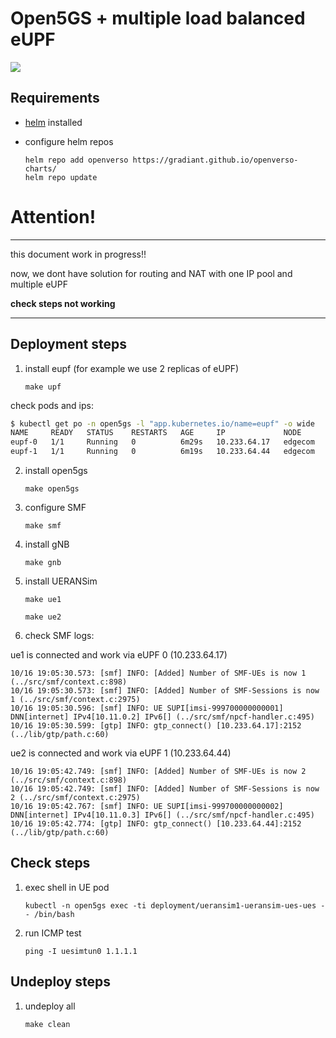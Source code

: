# Open5GS + multiple load balanced eUPF

![](./schema.png)

## Requirements

- [helm](https://helm.sh/docs/intro/install/) installed
- configure helm repos

    ```
    helm repo add openverso https://gradiant.github.io/openverso-charts/
    helm repo update
    ```

# Attention!

---

this document work in progress!!

now, we dont have solution for routing and NAT with one IP pool and multiple eUPF

**check steps not working**

---

## Deployment steps

1. install eupf (for example we use 2 replicas of eUPF)

    `make upf`

check pods and ips:

```bash
$ kubectl get po -n open5gs -l "app.kubernetes.io/name=eupf" -o wide
NAME     READY   STATUS    RESTARTS   AGE     IP             NODE      NOMINATED NODE   READINESS GATES
eupf-0   1/1     Running   0          6m29s   10.233.64.17   edgecom   <none>           <none>
eupf-1   1/1     Running   0          6m19s   10.233.64.44   edgecom   <none>           <none>
```

2. install open5gs

    `make open5gs`

3. configure SMF

    `make smf`

4. install gNB

    `make gnb`

5. install UERANSim

    `make ue1`

    `make ue2`


6. check SMF logs:


ue1 is connected and work via eUPF 0 (10.233.64.17)

```
10/16 19:05:30.573: [smf] INFO: [Added] Number of SMF-UEs is now 1 (../src/smf/context.c:898)
10/16 19:05:30.573: [smf] INFO: [Added] Number of SMF-Sessions is now 1 (../src/smf/context.c:2975)
10/16 19:05:30.596: [smf] INFO: UE SUPI[imsi-999700000000001] DNN[internet] IPv4[10.11.0.2] IPv6[] (../src/smf/npcf-handler.c:495)
10/16 19:05:30.599: [gtp] INFO: gtp_connect() [10.233.64.17]:2152 (../lib/gtp/path.c:60)
```

ue2 is connected and work via eUPF 1 (10.233.64.44)

```
10/16 19:05:42.749: [smf] INFO: [Added] Number of SMF-UEs is now 2 (../src/smf/context.c:898)
10/16 19:05:42.749: [smf] INFO: [Added] Number of SMF-Sessions is now 2 (../src/smf/context.c:2975)
10/16 19:05:42.767: [smf] INFO: UE SUPI[imsi-999700000000002] DNN[internet] IPv4[10.11.0.3] IPv6[] (../src/smf/npcf-handler.c:495)
10/16 19:05:42.774: [gtp] INFO: gtp_connect() [10.233.64.44]:2152 (../lib/gtp/path.c:60)
```

## Check steps

1. exec shell in UE pod

    `kubectl -n open5gs exec -ti deployment/ueransim1-ueransim-ues-ues -- /bin/bash`

2. run ICMP test

    `ping -I uesimtun0 1.1.1.1`

## Undeploy steps

1. undeploy all

    `make clean`
